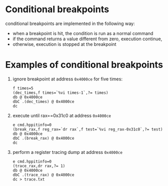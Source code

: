# Conditional breakpoints
conditional breakpoints are implemented in the following way:

- when a breakpoint is hit, the condition is run as a normal command
- if the command returns a value different from zero, execution continue,
- otherwise, execution is stopped at the breakpoint

# Examples of conditional breakpoints

1. ignore breakpoint at address `0x4000ce` for five times:

       f times=5
       (dec_times,f times=`%vi times-1`,?= times)
       db @ 0x4000ce
       dbC .(dec_times) @ 0x4000ce
       dc

2. execute until rax==0x31c0 at address `0x4000ce`

       e cmd.hppitinfo=0
       (break_rax,f reg_rax=`dr rax`,f test=`%vi reg_rax-0x31c0`,?= test)
       db @ 0x4000ce
       dbC .(break_rax) @ 0x4000ce
       dc

3. perform a register tracing dump at address `0x4000ce`

       e cmd.hppitinfo=0
       (trace_rax,dr rax,?= 1)
       db @ 0x4000ce
       dbC .(trace_rax) @ 0x4000ce
       dc > trace.txt

